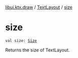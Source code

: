 [libui.ktx.draw](../README.md) / [TextLayout](README.md) / [size](size.md)

# size

`val size: `[`Size`](../-size/README.md)

Returns the size of TextLayout.
